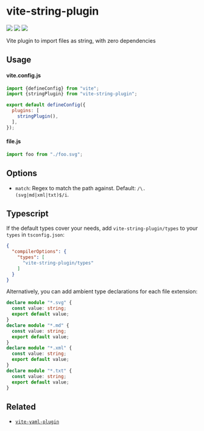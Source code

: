 # vite-string-plugin
[![](https://img.shields.io/npm/v/vite-string-plugin.svg?style=flat)](https://www.npmjs.org/package/vite-string-plugin) [![](https://img.shields.io/npm/dm/vite-string-plugin.svg)](https://www.npmjs.org/package/vite-string-plugin) [![](https://packagephobia.com/badge?p=vite-string-plugin)](https://packagephobia.com/result?p=vite-string-plugin)

Vite plugin to import files as string, with zero dependencies

## Usage

#### vite.config.js

```js
import {defineConfig} from "vite";
import {stringPlugin} from "vite-string-plugin";

export default defineConfig({
  plugins: [
    stringPlugin(),
  ],
});
```
#### file.js

```js
import foo from "./foo.svg";
```

## Options

- `match`: Regex to match the path against. Default: `/\.(svg|md|xml|txt)$/i`.

## Typescript

If the default types cover your needs, add `vite-string-plugin/types` to your `types` in `tsconfig.json`:

```json
{
  "compilerOptions": {
    "types": [
      "vite-string-plugin/types"
    ]
  }
}
```

Alternatively, you can add ambient type declarations for each file extension:

```ts
declare module "*.svg" {
  const value: string;
  export default value;
}
declare module "*.md" {
  const value: string;
  export default value;
}
declare module "*.xml" {
  const value: string;
  export default value;
}
declare module "*.txt" {
  const value: string;
  export default value;
}
```

## Related

- [`vite-yaml-plugin`](https://github.com/silverwind/vite-yaml-plugin)

